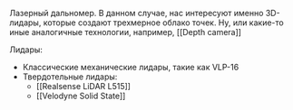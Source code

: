 Лазерный дальномер. В данном случае, нас интересуют именно 3D-лидары, которые создают трехмерное облако точек. Ну, или какие-то иные аналогичные технологии, например, [[Depth camera]]

Лидары:
- Классические механические лидары, такие как VLP-16
- Твердотельные лидары:
	- [[Realsense LiDAR  L515]]
	- [[Velodyne Solid State]]
